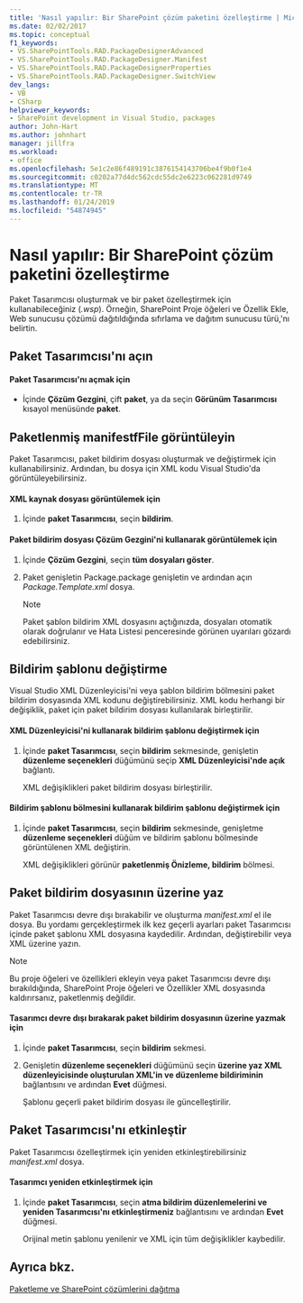 ```yaml
---
title: 'Nasıl yapılır: Bir SharePoint çözüm paketini özelleştirme | Microsoft Docs'
ms.date: 02/02/2017
ms.topic: conceptual
f1_keywords:
- VS.SharePointTools.RAD.PackageDesignerAdvanced
- VS.SharePointTools.RAD.PackageDesigner.Manifest
- VS.SharePointTools.RAD.PackageDesignerProperties
- VS.SharePointTools.RAD.PackageDesigner.SwitchView
dev_langs:
- VB
- CSharp
helpviewer_keywords:
- SharePoint development in Visual Studio, packages
author: John-Hart
ms.author: johnhart
manager: jillfra
ms.workload:
- office
ms.openlocfilehash: 5e1c2e86f489191c3876154143706be4f9b0f1e4
ms.sourcegitcommit: c0202a77d4dc562cdc55dc2e6223c062281d9749
ms.translationtype: MT
ms.contentlocale: tr-TR
ms.lasthandoff: 01/24/2019
ms.locfileid: "54874945"
---
```

# <a name="how-to-customize-a-sharepoint-solution-package"></a>Nasıl yapılır: Bir SharePoint çözüm paketini özelleştirme
  Paket Tasarımcısı oluşturmak ve bir paket özelleştirmek için kullanabileceğiniz (*.wsp*). Örneğin, SharePoint Proje öğeleri ve Özellik Ekle, Web sunucusu çözümü dağıtıldığında sıfırlama ve dağıtım sunucusu türü,'nı belirtin.  
  
## <a name="open-the-package-designer"></a>Paket Tasarımcısı'nı açın  
  
#### <a name="to-open-the-package-designer"></a>Paket Tasarımcısı'nı açmak için
  
-   İçinde **Çözüm Gezgini**, çift **paket**, ya da seçin **Görünüm Tasarımcısı** kısayol menüsünde **paket**.  
  
## <a name="view-the-packaged-manifestffile"></a>Paketlenmiş manifestfFile görüntüleyin  
 Paket Tasarımcısı, paket bildirim dosyası oluşturmak ve değiştirmek için kullanabilirsiniz. Ardından, bu dosya için XML kodu Visual Studio'da görüntüleyebilirsiniz.  
  
#### <a name="to-view-the-xml-source-file"></a>XML kaynak dosyası görüntülemek için  
  
1.  İçinde **paket Tasarımcısı**, seçin **bildirim**.  
  
#### <a name="to-view-the-packaged-manifest-file-by-using-solution-explorer"></a>Paket bildirim dosyası Çözüm Gezgini'ni kullanarak görüntülemek için  
  
1.  İçinde **Çözüm Gezgini**, seçin **tüm dosyaları göster**.  
  
2.  Paket genişletin Package.package genişletin ve ardından açın *Package.Template.xml* dosya.  
  
    > [!NOTE]  
    >  Paket şablon bildirim XML dosyasını açtığınızda, dosyaları otomatik olarak doğrulanır ve Hata Listesi penceresinde görünen uyarıları gözardı edebilirsiniz.  
  
## <a name="change-the-manifest-template"></a>Bildirim şablonu değiştirme  
 Visual Studio XML Düzenleyicisi'ni veya şablon bildirim bölmesini paket bildirim dosyasında XML kodunu değiştirebilirsiniz. XML kodu herhangi bir değişiklik, paket için paket bildirim dosyası kullanılarak birleştirilir.  
  
#### <a name="to-change-the-manifest-template-by-using-the-xml-editor"></a>XML Düzenleyicisi'ni kullanarak bildirim şablonu değiştirmek için  
  
1.  İçinde **paket Tasarımcısı**, seçin **bildirim** sekmesinde, genişletin **düzenleme seçenekleri** düğümünü seçip **XML Düzenleyicisi'nde açık** bağlantı.  
  
     XML değişiklikleri paket bildirim dosyası birleştirilir.  
  
#### <a name="to-change-the-manifest-template-by-using-the-manifest-template-pane"></a>Bildirim şablonu bölmesini kullanarak bildirim şablonu değiştirmek için  
  
1.  İçinde **paket Tasarımcısı**, seçin **bildirim** sekmesinde, genişletme **düzenleme seçenekleri** düğüm ve bildirim şablonu bölmesinde görüntülenen XML değiştirin.  
  
     XML değişiklikleri görünür **paketlenmiş Önizleme, bildirim** bölmesi.  
  
## <a name="overwrite-the-packaged-manifest-file"></a>Paket bildirim dosyasının üzerine yaz  
 Paket Tasarımcısı devre dışı bırakabilir ve oluşturma *manifest.xml* el ile dosya. Bu yordamı gerçekleştirmek ilk kez geçerli ayarları paket Tasarımcısı içinde paket şablonu XML dosyasına kaydedilir. Ardından, değiştirebilir veya XML üzerine yazın.  
  
> [!NOTE]  
>  Bu proje öğeleri ve özellikleri ekleyin veya paket Tasarımcısı devre dışı bırakıldığında, SharePoint Proje öğeleri ve Özellikler XML dosyasında kaldırırsanız, paketlenmiş değildir.  
  
#### <a name="to-overwrite-packaged-manifest-file-by-disabling-the-designer"></a>Tasarımcı devre dışı bırakarak paket bildirim dosyasının üzerine yazmak için  
  
1.  İçinde **paket Tasarımcısı**, seçin **bildirim** sekmesi.  
  
2.  Genişletin **düzenleme seçenekleri** düğümünü seçin **üzerine yaz XML düzenleyicisinde oluşturulan XML'in ve düzenleme bildiriminin** bağlantısını ve ardından **Evet** düğmesi.  
  
     Şablonu geçerli paket bildirim dosyası ile güncelleştirilir.  
  
## <a name="enable-the-package-designer"></a>Paket Tasarımcısı'nı etkinleştir  
 Paket Tasarımcısı özelleştirmek için yeniden etkinleştirebilirsiniz *manifest.xml* dosya.  
  
#### <a name="to-re-enable-the-designer"></a>Tasarımcı yeniden etkinleştirmek için  
  
1.  İçinde **paket Tasarımcısı**, seçin **atma bildirim düzenlemelerini ve yeniden Tasarımcısı'nı etkinleştirmeniz** bağlantısını ve ardından **Evet** düğmesi.  
  
     Orijinal metin şablonu yenilenir ve XML için tüm değişiklikler kaybedilir.  
  
## <a name="see-also"></a>Ayrıca bkz.
 [Paketleme ve SharePoint çözümlerini dağıtma](../sharepoint/packaging-and-deploying-sharepoint-solutions.md)  
